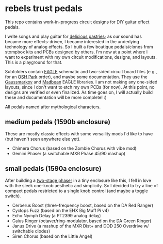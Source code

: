rebels trust pedals
===================

This repo contains work-in-progress circuit designs for DIY guitar effect pedals.

I write songs and play guitar for [delicious pastries](http://deliciouspastries.bandcamp.com/); as our sound has became more effects-driven, I became interested in the underlying technology of  analog effects. So I built a few boutique pedals/clones from stompbox kits and PCBs designed by others. I'm now at a point where I want to experiment with my own circuit modifications, designs, and layouts. This is a playground for that.

Subfolders contain [EAGLE](http://www.cadsoftusa.com/) schematic and two-sided circuit board files (e.g., for an [OSH Park](https://oshpark.com/) order), and maybe some documentation. They use the [Gaussmarkov](http://gaussmarkov.net/wordpress/tools/software/eagle/eagle-2-libraries/) and [Madbean](http://www.madbeanpedals.com/forum/index.php?topic=12945.0) EAGLE libraries. I am not making any one-sided layouts, since I don't want to etch my own PCBs (for now). At this point, no designs are verified or even finalized. As time goes on, I will actually build these and documentation will be more complete! :)

All pedals named after mythological characters.


medium pedals (1590b enclosure)
------------------------

These are mostly classic effects with some versaility mods I'd like to have (but haven't seen anywhere else yet).

- Chimera Chorus (based on the Zombie Chorus with vibe mod)
- Gemini Phaser (a switchable MXR Phase 45/90 mashup)


small pedals (1590a enclosure)
-----------------------

After building a [two-stage phaser](https://slackprop.wordpress.com/2016/01/20/transistor-clustering-for-diy-guitar-effects/) in a tiny enclosure like this, I fell in love with the sleek one-knob aesthetic and simplicity. So I decided to try a line of compact pedals restricted to a single knob control (and maybe a toggle switch).

- Cerberus Boost (three-frequency boost, based on the DA Red Ranger)
- Cyclops Fuzz (based on the EHX Big Muff Pi v4)
- Echo Nymph Delay (a PT2399 analog delay)
- Gaius Ringer (octaver/ring-modulator, based on the DA Green Ringer)
- Janus Drive (a mashup of the MXR Dist+ and DOD 250 Overdrive w/ switchable diodes)
- Siren Chorus (based on the Little Angel)

